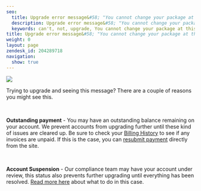 ```yaml
---
seo:
  title: Upgrade error message&#58; "You cannot change your package at this time because your account is not active."
  description: Upgrade error message&#58; "You cannot change your package at this time because your account is not active."
  keywords: can't, not, upgrade, You cannot change your package at this time because your account is not active, cannot, change, package
title: Upgrade error message&#58; "You cannot change your package at this time because your account is not active."
weight: 0
layout: page
zendesk_id: 204289718
navigation:
  show: true
---
```


![]({{root_url}}/images/cannotchangepackagenotactive.png)

Trying to upgrade and seeing this message? There are a couple of reasons you might see this.&nbsp;

&nbsp;

**Outstanding payment** - You may have an outstanding balance remaining on your account. We prevent accounts from upgrading further until these kind of issues are cleared up. Be sure to check your [Billing History](https://sendgrid.com/billing) to see if any invoices are unpaid. If this is the case, you can [resubmit payment]({{root_url}}/Classroom/Basics/Billing/update_your_credit_card_and_resubmit_payments.html) directly from the site.&nbsp;

&nbsp;

**Account Suspension** - Our compliance team may have your account under review, this status also prevents further upgrading until everything has been resolved. [Read more here]({{root_url}}/Classroom/Troubleshooting/Account_Administration/account_under_review_suspended.html) about what to do in this case.
